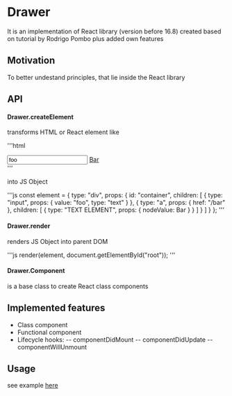 # Drawer 

It is an implementation of React library (version before 16.8) created based on tutorial by Rodrigo Pombo plus added own features

## Motivation

To better undestand principles, that lie inside the React library

## API

#### Drawer.createElement

transforms HTML or React element like 

'''html
    <div id="container">
        <input value="foo" type="text"> 
        <a href="/bar">Bar</a>
        <span>      
    </div> 
'''

into JS Object

'''js
    const element = {
    type: "div",
    props: {
        id: "container",
        children: [
            { type: "input", props: { value: "foo", type: "text" } },
            { type: "a", props: { href: "/bar" }, 
            children: [ {
                type: "TEXT ELEMENT",
                props: { nodeValue: Bar }
            } ] }
        ]
    }
};
'''

#### Drawer.render

renders JS Object into parent DOM

'''js
    render(element, document.getElementById("root"));
'''

#### Drawer.Component

is a base class to create React class components

## Implemented features

- Class component
- Functional component
- Lifecycle hooks:
-- componentDidMount
-- componentDidUpdate
-- componentWillUnmount

## Usage

see example [here](example-app)






